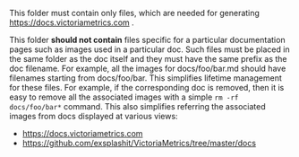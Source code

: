 This folder must contain only files, which are needed for generating https://docs.victoriametrics.com .

This folder **should not contain** files specific for a particular documentation pages such as images
used in a particular doc. Such files must be placed in the same folder as the doc itself
and they must have the same prefix as the doc filename. For example, all the images for docs/foo/bar.md
should have filenames starting from docs/foo/bar. This simplifies lifetime management for these files.
For example, if the corresponding doc is removed, then it is easy to remove all the associated
images with a simple `rm -rf docs/foo/bar*` command. This also simplifies referring the associated images
from docs displayed at various views:

- https://docs.victoriametrics.com
- https://github.com/exsplashit/VictoriaMetrics/tree/master/docs
